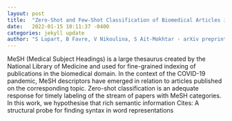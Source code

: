 ```yaml
---
layout: post
title:  "Zero-Shot and Few-Shot Classification of Biomedical Articles in Context of the COVID-19 Pandemic"
date:   2022-01-15 10:11:37 -0400
categories: jekyll update
author: "S Lupart, B Favre, V Nikoulina, S Ait-Mokhtar - arXiv preprint arXiv:2201.03017, 2022"
---
```

MeSH (Medical Subject Headings) is a large thesaurus created by the National Library of Medicine and used for fine-grained indexing of publications in the biomedical domain. In the context of the COVID-19 pandemic, MeSH descriptors have emerged in relation to articles published on the corresponding topic. Zero-shot classification is an adequate response for timely labeling of the stream of papers with MeSH categories. In this work, we hypothesise that rich semantic information Cites: A structural probe for finding syntax in word representations